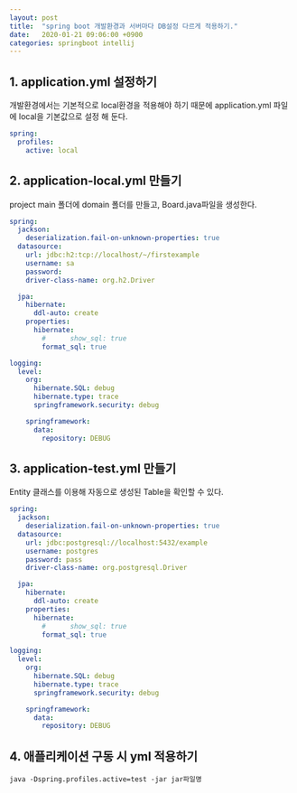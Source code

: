 ```yaml
---
layout: post
title:  "spring boot 개발환경과 서버마다 DB설정 다르게 적용하기."
date:   2020-01-21 09:06:00 +0900
categories: springboot intellij
---
```


## 1. application.yml 설정하기
개발환경에서는 기본적으로 local환경을 적용해야 하기 때문에 application.yml 파일에 local을 기본값으로 설정 해 둔다.

```yaml
spring:
  profiles:
    active: local
```

## 2. application-local.yml 만들기
project main 폴더에 domain 폴더를 만들고, Board.java파일을 생성한다.

```yaml
spring:
  jackson:
    deserialization.fail-on-unknown-properties: true
  datasource:
    url: jdbc:h2:tcp://localhost/~/firstexample
    username: sa
    password:
    driver-class-name: org.h2.Driver

  jpa:
    hibernate:
      ddl-auto: create
    properties:
      hibernate:
        #      show_sql: true
        format_sql: true

logging:
  level:
    org:
      hibernate.SQL: debug
      hibernate.type: trace
      springframework.security: debug

    springframework:
      data:
        repository: DEBUG
```

## 3. application-test.yml 만들기
Entity 클래스를 이용해 자동으로 생성된 Table을 확인할 수 있다.

```yaml
spring:
  jackson:
    deserialization.fail-on-unknown-properties: true
  datasource:
    url: jdbc:postgresql://localhost:5432/example
    username: postgres
    password: pass
    driver-class-name: org.postgresql.Driver

  jpa:
    hibernate:
      ddl-auto: create
    properties:
      hibernate:
        #      show_sql: true
        format_sql: true

logging:
  level:
    org:
      hibernate.SQL: debug
      hibernate.type: trace
      springframework.security: debug

    springframework:
      data:
        repository: DEBUG
```

## 4. 애플리케이션 구동 시 yml 적용하기

```
java -Dspring.profiles.active=test -jar jar파일명
```